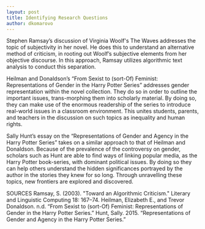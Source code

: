 ```yaml
---
layout: post
title: Identifying Research Questions
author: dkomarovo
---
```


Stephen Ramsay’s discussion of Virginia Woolf's The Waves addresses the topic of subjectivity in her novel. He does this to understand 
an alternative method of criticism, in rooting out Woolf’s subjective elements from her objective discourse. In this approach, Ramsay 
utilizes algorithmic text analysis to conduct this separation.

Heilman and Donaldson’s “From Sexist to (sort-Of) Feminist: Representations of Gender in the Harry Potter Series” addresses gender 
representation within the novel collection. They do so in order to outline the important issues, trans-morphing them into scholarly 
material. By doing so, they can make use of the enormous readership of the series to introduce real-world issues in a classroom 
environment. This unites students, parents, and teachers in the discussion on such topics as inequality and human rights.

Sally Hunt’s essay on the “Representations of Gender and Agency in the Harry Potter Series” takes on a similar approach to that of Heilman
and Donaldson. Because of the prevalence of the controversy on gender, scholars such as Hunt are able to find ways of linking popular 
media, as the Harry Potter book-series, with dominant political issues. By doing so they can help others understand the hidden significances 
portrayed by the author in the stories they knew for so long. Through unravelling these topics, new frontiers are explored and discovered.

SOURCES
Ramsay, S. (2003). "Toward an Algorithmic Criticism." Literary and Linguistic Computing 18: 167–74.
Heilman, Elizabeth E., and Trevor Donaldson. n.d. “From Sexist to (sort-Of) Feminist: Representations of Gender in the Harry Potter Series.” 
Hunt, Sally. 2015. “Representations of Gender and Agency in the Harry Potter Series.”
